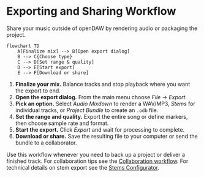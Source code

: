 # Exporting and Sharing Workflow

Share your music outside of openDAW by rendering audio or packaging the project.

```mermaid
flowchart TD
    A[Finalize mix] --> B[Open export dialog]
    B --> C{Choose type}
    C --> D[Set range & quality]
    D --> E[Start export]
    E --> F[Download or share]
```

1. **Finalize your mix.** Balance tracks and stop playback where you want the export to end.
2. **Open the export dialog.** From the main menu choose _File → Export_.
3. **Pick an option.** Select _Audio Mixdown_ to render a WAV/MP3, _Stems_ for individual tracks, or _Project Bundle_ to create an `.odb` file.
4. **Set the range and quality.** Export the entire song or define markers, then choose sample rate and format.
5. **Start the export.** Click _Export_ and wait for processing to complete.
6. **Download or share.** Save the resulting file to your computer or send the bundle to a collaborator.

Use this workflow whenever you need to back up a project or deliver a finished track. For collaboration tips see the [Collaboration workflow](collaboration.md). For technical details on stem export see the [Stems Configurator](../../docs-dev/services/stems.md).
